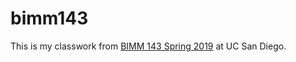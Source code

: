 # bimm143
This is my classwork from [BIMM 143 Spring 2019](https://bioboot.github.io/bimm143_S19/) at UC San Diego.
